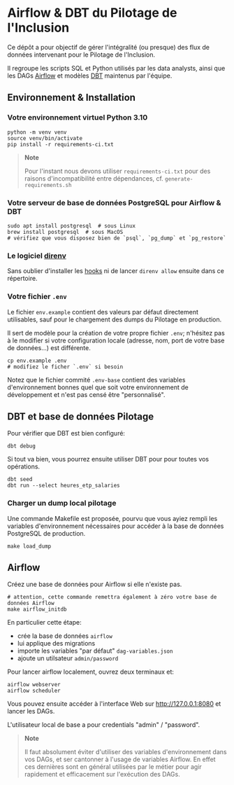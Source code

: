 
# Airflow & DBT du Pilotage de l'Inclusion

Ce dépôt a pour objectif de gérer l'intégralité (ou presque) des flux de données intervenant pour le Pilotage de l'Inclusion.

Il regroupe les scripts SQL et Python utilisés par les data analysts, ainsi que les DAGs [Airflow](https://airflow.apache.org/)
et modèles [DBT](https://docs.getdbt.com/) maintenus par l'équipe.

## Environnement & Installation

### Votre environnement virtuel Python 3.10

    python -m venv venv
    source venv/bin/activate
    pip install -r requirements-ci.txt


> **Note**
>
> Pour l'instant nous devons utiliser `requirements-ci.txt` pour des raisons d'incompatibilité
> entre dépendances, cf. `generate-requirements.sh`


### Votre serveur de base de données PostgreSQL pour Airflow & DBT

    sudo apt install postgresql  # sous Linux
    brew install postgresql  # sous MacOS
    # vérifiez que vous disposez bien de `psql`, `pg_dump` et `pg_restore`


### Le logiciel [direnv](https://direnv.net)

Sans oublier d'installer les [hooks](https://direnv.net/docs/hook.html) ni de
lancer `direnv allow` ensuite dans ce répertoire.

### Votre fichier ``.env``

Le fichier `env.example` contient des valeurs par défaut directement utilisables,
sauf pour le chargement des dumps du Pilotage en production.

Il sert de modèle pour la création de votre propre fichier `.env`; n'hésitez pas
à le modifier si votre configuration locale (adresse, nom, port de votre base de
données...) est différente.

    cp env.example .env
    # modifiez le ficher `.env` si besoin

Notez que le fichier commité `.env-base` contient des variables d'environnement
bonnes quel que soit votre environnement de développement et n'est pas censé
être "personnalisé".


## DBT et base de données Pilotage

Pour vérifier que DBT est bien configuré:

    dbt debug

Si tout va bien, vous pourrez ensuite utiliser DBT pour pour toutes vos opérations.

    dbt seed
    dbt run --select heures_etp_salaries

### Charger un dump local pilotage

Une commande Makefile est proposée, pourvu que vous ayiez rempli les variables d'environnement nécessaires
pour accéder à la base de données PostgreSQL de production.

    make load_dump

## Airflow

Créez une base de données pour Airflow si elle n'existe pas.

    # attention, cette commande remettra également à zéro votre base de données Airflow
    make airflow_initdb

En particulier cette étape:

- crée la base de données `airflow`
- lui applique des migrations
- importe les variables "par défaut" `dag-variables.json`
- ajoute un utilsateur `admin/password`

Pour lancer airflow localement, ouvrez deux terminaux et:

    airflow webserver
    airflow scheduler

Vous pouvez ensuite accéder à l'interface Web sur http://127.0.0.1:8080 et lancer les DAGs.

L'utilisateur local de base a pour credentials "admin" / "password".

> **Note**
>
> Il faut absolument éviter d'utiliser des variables d'environnement dans vos DAGs, et ser
> cantonner à l'usage de variables Airflow. En effet ces dernières sont en général utilisées
> par le métier pour agir rapidement et efficacement sur l'exécution des DAGs.
